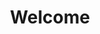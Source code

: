 ---
title: Welcome
templateKey: index
image: /img/whitby.jpg
isPage: true
carousel:
  - imageUrl: img/chair-exercises-for-seniors.jpg
    text: >-
      Take part in our fun-filled exercise classes run by our fully qualified
      instructors.
  - imageUrl: img/walking.jpeg
    text: Join us on one of our easy and local walks
  - imageUrl: img/cafe.jpeg
    text: Come along to our monthly relaxed and informal social evenings.
  - imageUrl: img/whitby.jpeg
    text: Join one of our affordable day trips.
---